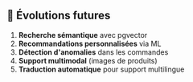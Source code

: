 ## 🔮 Évolutions futures

1. **Recherche sémantique** avec pgvector
2. **Recommandations personnalisées** via ML
3. **Détection d'anomalies** dans les commandes
4. **Support multimodal** (images de produits)
5. **Traduction automatique** pour support multilingue